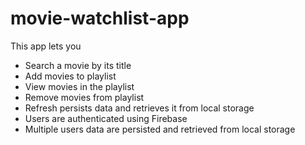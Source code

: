 # movie-watchlist-app

This app lets you
- Search a movie by its title
- Add movies to playlist
- View movies in the playlist
- Remove movies from playlist 
- Refresh persists data and retrieves it from local storage
- Users are authenticated using Firebase
- Multiple users data are persisted and retrieved from local storage
